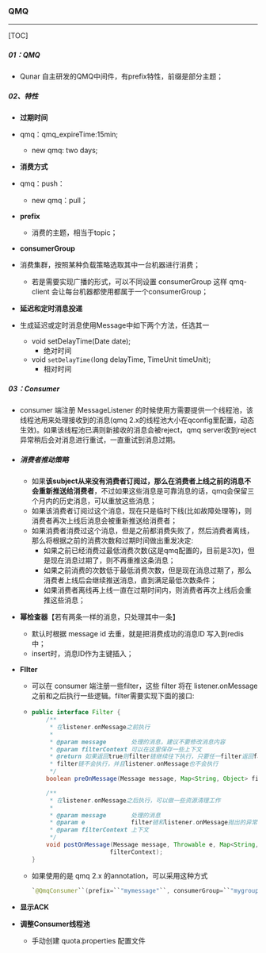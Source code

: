 ### QMQ

------

[TOC]

##### 01：QMQ

- Qunar 自主研发的QMQ中间件，有prefix特性，前缀是部分主题；


##### 02、特性

- **过期时间**
- qmq：qmq_expireTime:15min;
  - new qmq: two days;
  
- **消费方式**
- qmq：push：
  - new qmq：pull；
  
- **prefix**
    - 消费的主题，相当于topic；

- **consumerGroup**
- 消费集群，按照某种负载策略选取其中一台机器进行消费；
  - 若是需要实现广播的形式，可以不同设置 consumerGroup 这样 qmq-client 会让每台机器都使用都属于一个consumerGroup；
  
- **延迟和定时消息投递** 
- 生成延迟或定时消息使用Message中如下两个方法，任选其一
    - void setDelayTime(Date date);
      - 绝对时间
    - void ``setDelayTime(``long delayTime, TimeUnit timeUnit);
      - 相对时间

##### 03：Consumer

- consumer 端注册 MessageListener 的时候使用方需要提供一个线程池，该线程池用来处理接收到的消息(qmq 2.x的线程池大小在qconfig里配置，动态生效)。如果该线程池已满则新接收的消息会被reject，qmq server收到reject异常稍后会对消息进行重试，一直重试到消息过期。

- ##### 消费者推动策略

  - 如果**该subject从来没有消费者订阅过，那么在消费者上线之前的消息不会重新推送给消费者**，不过如果这些消息是可靠消息的话，qmq会保留三个月内的历史消息，可以重放这些消息；
  - 如果该消费者订阅过这个消息，现在只是临时下线(比如故障处理等)，则消费者再次上线后消息会被重新推送给消费者；
  - 如果消费者消费过这个消息，但是之前都消费失败了，然后消费者离线，那么将根据之前的消费次数和过期时间做出重发决定:
    - 如果之前已经消费过最低消费次数(这是qmq配置的，目前是3次)，但是现在消息过期了，则不再重推这条消息；
    - 如果之前消费的次数低于最低消费次数，但是现在消息过期了，那么消费者上线后会继续推送消息，直到满足最低次数条件；
    - 如果消费者离线再上线一直在过期时间内，则消费者再次上线后会重推这些消息；

- **幂检查器**【若有两条一样的消息，只处理其中一条】

  - 默认时根据 message id 去重，就是把消费成功的消息ID 写入到redis 中；
  - insert时，消息ID作为主键插入；

- **FIlter**

  - 可以在 consumer 端注册一些filter，这些 filter 将在 listener.onMessage 之前和之后执行一些逻辑。filter需要实现下面的接口:

  - ```java
    public interface Filter {
        /**
         * 在listener.onMessage之前执行
         *
         * @param message       处理的消息，建议不要修改消息内容
         * @param filterContext 可以在这里保存一些上下文
         * @return 如果返回true则filter链继续往下执行，只要任一filter返回false，则后续的
         * filter链不会执行，并且listener.onMessage也不会执行
         */
        boolean preOnMessage(Message message, Map<String, Object> filterContext);
    
        /**
         * 在listener.onMessage之后执行，可以做一些资源清理工作
         *
         * @param message       处理的消息
         * @param e             filter链和listener.onMessage抛出的异常
         * @param filterContext 上下文
         */
        void postOnMessage(Message message, Throwable e, Map<String, Object>
                          filterContext);
    }
    ```
  
  - 如果使用的是 qmq 2.x 的annotation，可以采用这种方式

    ```java
    `@QmqConsumer``(prefix=``"mymessage"``, consumerGroup=``"mygroup"``, filters={``"filter1"``, ``"filter2"``})` `public``void``handleMessage(Message msg){`  `}`
    ```
  
- **显示ACK**

- **调整Consumer线程池**

  - 手动创建 quota.properties 配置文件
